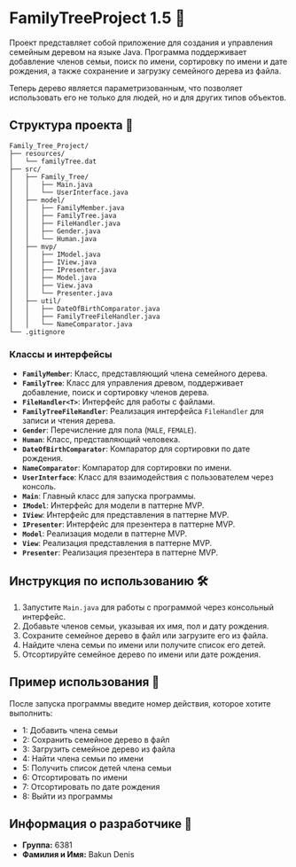# FamilyTreeProject 1.5 🌳

Проект представляет собой приложение для создания и управления семейным деревом на языке Java. Программа поддерживает добавление членов семьи, поиск по имени, сортировку по имени и дате рождения, а также сохранение и загрузку семейного дерева из файла.

Теперь дерево является параметризованным, что позволяет использовать его не только для людей, но и для других типов объектов.

## Структура проекта 📂

```
Family_Tree_Project/
├── resources/
│   └── familyTree.dat
├── src/
│   ├── Family_Tree/
│   │   ├── Main.java
│   │   └── UserInterface.java
│   ├── model/
│   │   ├── FamilyMember.java
│   │   ├── FamilyTree.java
│   │   ├── FileHandler.java
│   │   ├── Gender.java
│   │   └── Human.java
│   ├── mvp/
│   │   ├── IModel.java
│   │   ├── IView.java
│   │   ├── IPresenter.java
│   │   ├── Model.java
│   │   ├── View.java
│   │   └── Presenter.java
│   ├── util/
│   │   ├── DateOfBirthComparator.java
│   │   ├── FamilyTreeFileHandler.java
│   │   └── NameComparator.java
└── .gitignore
```

### Классы и интерфейсы

- **`FamilyMember`**: Класс, представляющий члена семейного дерева.
- **`FamilyTree`**: Класс для управления древом, поддерживает добавление, поиск и сортировку членов дерева.
- **`FileHandler<T>`**: Интерфейс для работы с файлами.
- **`FamilyTreeFileHandler`**: Реализация интерфейса `FileHandler` для записи и чтения дерева.
- **`Gender`**: Перечисление для пола (`MALE`, `FEMALE`).
- **`Human`**: Класс, представляющий человека.
- **`DateOfBirthComparator`**: Компаратор для сортировки по дате рождения.
- **`NameComparator`**: Компаратор для сортировки по имени.
- **`UserInterface`**: Класс для взаимодействия с пользователем через консоль.
- **`Main`**: Главный класс для запуска программы.
- **`IModel`**: Интерфейс для модели в паттерне MVP.
- **`IView`**: Интерфейс для представления в паттерне MVP.
- **`IPresenter`**: Интерфейс для презентера в паттерне MVP.
- **`Model`**: Реализация модели в паттерне MVP.
- **`View`**: Реализация представления в паттерне MVP.
- **`Presenter`**: Реализация презентера в паттерне MVP.

## Инструкция по использованию 🛠️

1. Запустите `Main.java` для работы с программой через консольный интерфейс.
2. Добавьте членов семьи, указывая их имя, пол и дату рождения.
3. Сохраните семейное дерево в файл или загрузите его из файла.
4. Найдите члена семьи по имени или получите список его детей.
5. Отсортируйте семейное дерево по имени или дате рождения.

## Пример использования 🌟

После запуска программы введите номер действия, которое хотите выполнить:

- 1: Добавить члена семьи
- 2: Сохранить семейное дерево в файл
- 3: Загрузить семейное дерево из файла
- 4: Найти члена семьи по имени
- 5: Получить список детей члена семьи
- 6: Отсортировать по имени
- 7: Отсортировать по дате рождения
- 8: Выйти из программы

## Информация о разработчике 👤

- **Группа:** 6381
- **Фамилия и Имя:** Bakun Denis
